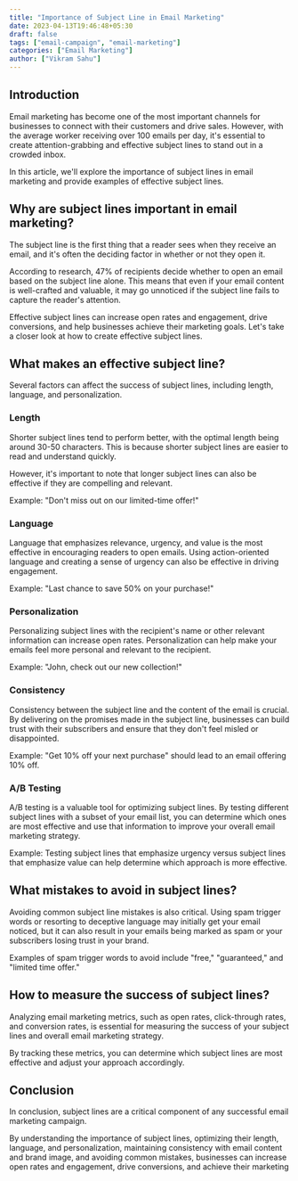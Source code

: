 ```yaml
---
title: "Importance of Subject Line in Email Marketing"
date: 2023-04-13T19:46:48+05:30
draft: false
tags: ["email-campaign", "email-marketing"]
categories: ["Email Marketing"]
author: ["Vikram Sahu"]
---
```


## Introduction

Email marketing has become one of the most important channels for businesses to connect with their customers and drive sales. However, with the average worker receiving over 100 emails per day, it's essential to create attention-grabbing and effective subject lines to stand out in a crowded inbox.

In this article, we'll explore the importance of subject lines in email marketing and provide examples of effective subject lines.

## Why are subject lines important in email marketing?

The subject line is the first thing that a reader sees when they receive an email, and it's often the deciding factor in whether or not they open it.

According to research, 47% of recipients decide whether to open an email based on the subject line alone. This means that even if your email content is well-crafted and valuable, it may go unnoticed if the subject line fails to capture the reader's attention.

Effective subject lines can increase open rates and engagement, drive conversions, and help businesses achieve their marketing goals. Let's take a closer look at how to create effective subject lines.

## What makes an effective subject line?

Several factors can affect the success of subject lines, including length, language, and personalization.

### Length

Shorter subject lines tend to perform better, with the optimal length being around 30-50 characters. This is because shorter subject lines are easier to read and understand quickly.

However, it's important to note that longer subject lines can also be effective if they are compelling and relevant.

Example: "Don't miss out on our limited-time offer!"

### Language

Language that emphasizes relevance, urgency, and value is the most effective in encouraging readers to open emails. Using action-oriented language and creating a sense of urgency can also be effective in driving engagement.

Example: "Last chance to save 50% on your purchase!"

### Personalization

Personalizing subject lines with the recipient's name or other relevant information can increase open rates. Personalization can help make your emails feel more personal and relevant to the recipient.

Example: "John, check out our new collection!"

### Consistency

Consistency between the subject line and the content of the email is crucial. By delivering on the promises made in the subject line, businesses can build trust with their subscribers and ensure that they don't feel misled or disappointed.

Example: "Get 10% off your next purchase" should lead to an email offering 10% off.

### A/B Testing

A/B testing is a valuable tool for optimizing subject lines. By testing different subject lines with a subset of your email list, you can determine which ones are most effective and use that information to improve your overall email marketing strategy.

Example: Testing subject lines that emphasize urgency versus subject lines that emphasize value can help determine which approach is more effective.

## What mistakes to avoid in subject lines?

Avoiding common subject line mistakes is also critical. Using spam trigger words or resorting to deceptive language may initially get your email noticed, but it can also result in your emails being marked as spam or your subscribers losing trust in your brand.

Examples of spam trigger words to avoid include "free," "guaranteed," and "limited time offer."

## How to measure the success of subject lines?

Analyzing email marketing metrics, such as open rates, click-through rates, and conversion rates, is essential for measuring the success of your subject lines and overall email marketing strategy.

By tracking these metrics, you can determine which subject lines are most effective and adjust your approach accordingly.

## Conclusion

In conclusion, subject lines are a critical component of any successful email marketing campaign.

By understanding the importance of subject lines, optimizing their length, language, and personalization, maintaining consistency with email content and brand image, and avoiding common mistakes, businesses can increase open rates and engagement, drive conversions, and achieve their marketing
